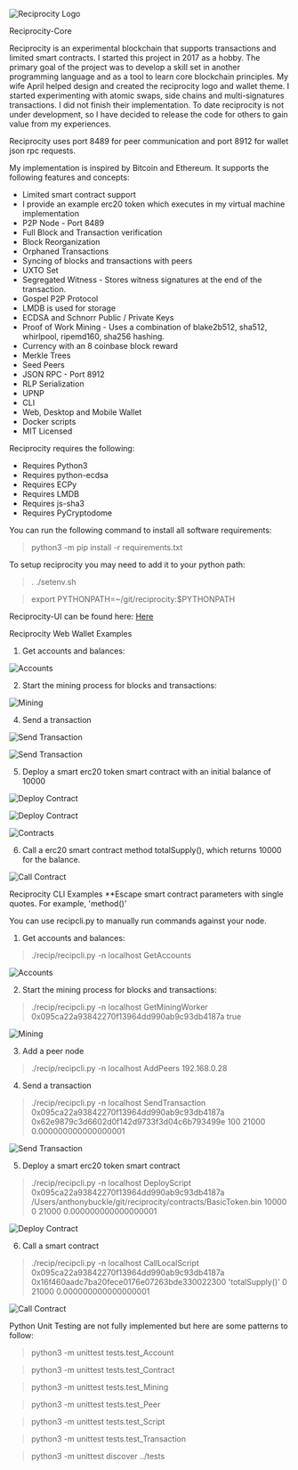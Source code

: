 
![Reciprocity Logo](https://github.com/anthonybuckle/Reciprocity-UI/blob/main/shared/img/reciprocity_logo.png)

Reciprocity-Core

Reciprocity is an experimental blockchain that supports transactions and limited smart contracts. I started this project in 2017 as a hobby. The primary goal of the project was to develop a skill set in another programming language and as a tool to learn core blockchain principles. My wife April helped design and created the reciprocity logo and wallet theme. I started experimenting with atomic swaps, side chains and multi-signatures transactions. I did not finish their implementation. To date reciprocity is not under development, so I have decided to release the code for others to gain value from my experiences.

Reciprocity uses port 8489 for peer communication and port 8912 for wallet json rpc requests.

My implementation is inspired by Bitcoin and Ethereum. It supports the following features and concepts:

* Limited smart contract support
* I provide an example erc20 token which executes in my virtual machine implementation
* P2P Node - Port 8489
* Full Block and Transaction verification
* Block Reorganization
* Orphaned Transactions
* Syncing of blocks and transactions with peers
* UXTO Set
* Segregated Witness - Stores witness signatures at the end of the transaction.
* Gospel P2P Protocol
* LMDB is used for storage
* ECDSA and Schnorr Public / Private Keys
* Proof of Work Mining - Uses a combination of blake2b512, sha512, whirlpool, ripemd160, sha256 hashing.
* Currency with an 8 coinbase block reward
* Merkle Trees
* Seed Peers
* JSON RPC - Port 8912
* RLP Serialization
* UPNP
* CLI
* Web, Desktop and Mobile Wallet
* Docker scripts
* MIT Licensed

Reciprocity requires the following:

* Requires Python3
* Requires python-ecdsa
* Requires ECPy
* Requires LMDB
* Requires js-sha3
* Requires PyCryptodome

You can run the following command to install all software requirements:

> python3 -m pip install -r requirements.txt

To setup reciprocity you may need to add it to your python path:

> . ./setenv.sh

> export PYTHONPATH=~/git/reciprocity:$PYTHONPATH

Reciprocity-UI can be found here: [Here](https://github.com/anthonybuckle/Reciprocity-UI)

Reciprocity Web Wallet Examples

1) Get accounts and balances:

![Accounts](https://github.com/anthonybuckle/Reciprocity-UI/blob/main/shared/img/Web-Accounts.png)

2) Start the mining process for blocks and transactions:

![Mining](https://github.com/anthonybuckle/Reciprocity-UI/blob/main/shared/img/Web-Mining.png)

4) Send a transaction

![Send Transaction](https://github.com/anthonybuckle/Reciprocity-UI/blob/main/shared/img/Web-Transaction1.png)

![Send Transaction](https://github.com/anthonybuckle/Reciprocity-UI/blob/main/shared/img/Web-Transaction2.png)

5) Deploy a smart erc20 token smart contract with an initial balance of 10000

![Deploy Contract](https://github.com/anthonybuckle/Reciprocity-UI/blob/main/shared/img/Web-Deploy1.png)

![Deploy Contract](https://github.com/anthonybuckle/Reciprocity-UI/blob/main/shared/img/Web-Deploy2.png)

![Contracts](https://github.com/anthonybuckle/Reciprocity-UI/blob/main/shared/img/Web-Contracts.png)

6) Call a erc20 smart contract method totalSupply(), which returns 10000 for the balance.

![Call Contract](https://github.com/anthonybuckle/Reciprocity-UI/blob/main/shared/img/Web-ContractCall.png)

Reciprocity CLI Examples
**Escape smart contract parameters with single quotes. For example, 'method()'

You can use recipcli.py to manually run commands against your node.

1) Get accounts and balances:

> ./recip/recipcli.py -n localhost GetAccounts

![Accounts](https://github.com/anthonybuckle/Reciprocity-UI/blob/main/shared/img/cli-accounts.png)

2) Start the mining process for blocks and transactions:

> ./recip/recipcli.py -n localhost GetMiningWorker 0x095ca22a93842270f13964dd990ab9c93db4187a true

![Mining](https://github.com/anthonybuckle/Reciprocity-UI/blob/main/shared/img/cli-mining.png)

3) Add a peer node

> ./recip/recipcli.py -n localhost AddPeers 192.168.0.28

4) Send a transaction

> ./recip/recipcli.py -n localhost SendTransaction 0x095ca22a93842270f13964dd990ab9c93db4187a 0x62e9879c3d6602d0f142d9733f3d04c6b793499e 100 21000 0.000000000000000001

![Send Transaction](https://github.com/anthonybuckle/Reciprocity-UI/blob/main/shared/img/cli-transaction.png)

5) Deploy a smart erc20 token smart contract

> ./recip/recipcli.py -n localhost DeployScript 0x095ca22a93842270f13964dd990ab9c93db4187a /Users/anthonybuckle/git/reciprocity/contracts/BasicToken.bin 10000 0 21000 0.000000000000000001

![Deploy Contract](https://github.com/anthonybuckle/Reciprocity-UI/blob/main/shared/img/cli-deploy.png)

6) Call a smart contract

> ./recip/recipcli.py -n localhost CallLocalScript 0x095ca22a93842270f13964dd990ab9c93db4187a 0x16f460aadc7ba20fece0176e07263bde330022300 'totalSupply()' 0 21000 0.000000000000000001

![Call Contract](https://github.com/anthonybuckle/Reciprocity-UI/blob/main/shared/img/cli-call%20contract.png)

Python Unit Testing are not fully implemented but here are some patterns to follow:

> python3 -m unittest tests.test_Account

> python3 -m unittest tests.test_Contract

> python3 -m unittest tests.test_Mining

> python3 -m unittest tests.test_Peer

> python3 -m unittest tests.test_Script

> python3 -m unittest tests.test_Transaction

> python3 -m unittest discover ../tests